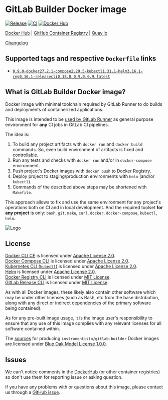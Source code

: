 GitLab Builder Docker image
===========================

[![Release](https://img.shields.io/github/v/release/instrumentisto/gitlab-builder-docker-image "Release")](https://github.com/instrumentisto/gitlab-builder-docker-image/releases)
[![CI](https://github.com/instrumentisto/gitlab-builder-docker-image/workflows/CI/badge.svg?branch=main "CI")](https://github.com/instrumentisto/gitlab-builder-docker-image/actions?query=workflow%3ACI+branch%3Amain)
[![Docker Hub](https://img.shields.io/docker/pulls/instrumentisto/gitlab-builder?label=Docker%20Hub%20pulls "Docker Hub pulls")](https://hub.docker.com/r/instrumentisto/gitlab-builder)

[Docker Hub](https://hub.docker.com/r/instrumentisto/gitlab-builder)
| [GitHub Container Registry](https://github.com/orgs/instrumentisto/packages/container/package/gitlab-builder)
| [Quay.io](https://quay.io/repository/instrumentisto/gitlab-builder)

[Changelog](https://github.com/instrumentisto/gitlab-builder-docker-image/blob/main/CHANGELOG.md)




## Supported tags and respective `Dockerfile` links

- [`0.9.0-docker27.2.1-compose2.29.5-kubectl1.31.1-helm3.16.1-reg0.16.1-releasecli0.18.0`, `0.9.0`, `0.9`, `latest`][d1]




## What is GitLab Builder Docker image?

Docker image with minimal toolchain required by GitLab Runner to do builds and deployments of containerized applications.

This image is intended to be [used by GitLab Runner][1] as general purpose environment for **any** CI jobs in GitLab CI pipelines.

The idea is:
1. To build any project artifacts with `docker run` and `docker build` commands. So, even build environment of artifacts is fixed and controllable.
2. Run any tests and checks with `docker run` and/or in `docker-compose` environment.
3. Push project's Docker images with `docker push` to Docker Registry.
4. Deploy project to staging/production environments with `helm` (and/or `kubectl`).
5. Commands of the described above steps may be shortened with `Makefile`.

This approach allows to fix and use the same environment for any project's operations both on CI and in local development. And the required toolset **for any project** is only: `bash`, `git`, `make`, `curl`, `docker`, `docker-compose`, `kubectl`, `helm`.

![Logo](https://cdn-images-1.medium.com/max/646/1*ZTVAANqTcZaLEeJXN0Y84g.png)




## License

[Docker CLI CE][10] is licensed under [Apache License 2.0][11].  
[Docker Compose CLI][20] is licensed under [Apache License 2.0][21].  
[Kubernetes CLI (`kubectl`)][30] is licensed under [Apache License 2.0][31].  
[Helm][40] is licensed under [Apache License 2.0][41].  
[Docker Registry CLI][50] is licensed under [MIT License][51].  
[GitLab Release CLI][60] is licensed under [MIT License][61].

As with all Docker images, these likely also contain other software which may be under other licenses (such as Bash, etc from the base distribution, along with any direct or indirect dependencies of the primary software being contained).

As for any pre-built image usage, it is the image user's responsibility to ensure that any use of this image complies with any relevant licenses for all software contained within.

The [sources][92] for producing `instrumentisto/gitlab-builder` Docker images are licensed under [Blue Oak Model License 1.0.0][91].




## Issues

We can't notice comments in the [DockerHub] (or other container registries) so don't use them for reporting issue or asking question.

If you have any problems with or questions about this image, please contact us through a [GitHub issue][90].




[DockerHub]: https://hub.docker.com

[1]: https://docs.gitlab.com/ce/ci/docker/using_docker_images.html

[10]: https://github.com/docker/docker-ce/blob/master/components/cli
[11]: https://github.com/docker/docker-ce/blob/master/components/cli/LICENSE

[20]: https://docs.docker.com/compose
[21]: https://github.com/docker/compose/blob/master/LICENSE

[30]: https://kubernetes.io/docs/reference/kubectl/overview
[31]: https://github.com/kubernetes/kubernetes/blob/master/LICENSE

[40]: https://helm.sh
[41]: https://github.com/helm/helm/blob/master/LICENSE

[50]: https://github.com/genuinetools/reg
[51]: https://github.com/genuinetools/reg/blob/master/LICENSE

[60]: https://gitlab.com/gitlab-org/release-cli
[61]: https://gitlab.com/gitlab-org/release-cli/-/blob/master/LICENSE

[90]: https://github.com/instrumentisto/gitlab-builder-docker-image/issues
[91]: https://github.com/instrumentisto/gitlab-builder-docker-image/blob/main/LICENSE.md
[92]: https://github.com/instrumentisto/gitlab-builder-docker-image

[d1]: https://github.com/instrumentisto/gitlab-builder-docker-image/blob/main/Dockerfile
